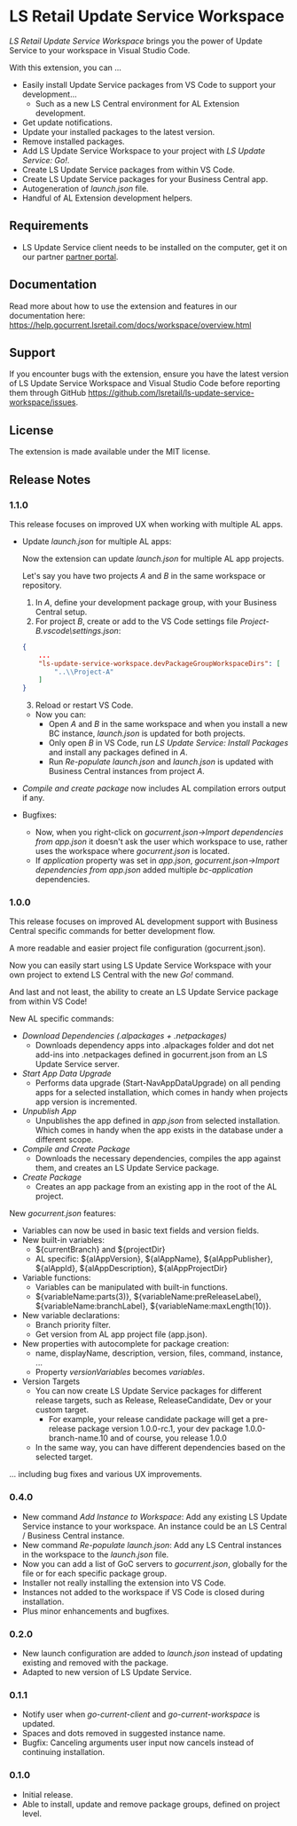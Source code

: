 # LS Retail Update Service Workspace

*LS Retail Update Service Workspace* brings you the power of Update Service to your workspace in Visual Studio Code.

With this extension, you can ...

* Easily install Update Service packages from VS Code to support your development...
    * Such as a new LS Central environment for AL Extension development.
* Get update notifications.
* Update your installed packages to the latest version.
* Remove installed packages.
* Add LS Update Service Workspace to your project with *LS Update Service: Go!*.
* Create LS Update Service packages from within VS Code.
* Create LS Update Service packages for your Business Central app.
* Autogeneration of *launch.json* file.
* Handful of AL Extension development helpers.

## Requirements

* LS Update Service client needs to be installed on the computer, get it on our partner [partner portal](https://portal.lsretail.com/Products/LS-Central-LS-Nav/Downloads/Go-Current).

## Documentation

Read more about how to use the extension and features in our documentation here: https://help.gocurrent.lsretail.com/docs/workspace/overview.html

## Support
If you encounter bugs with the extension, ensure you have the latest version of LS Update Service Workspace and Visual Studio Code before reporting them through GitHub https://github.com/lsretail/ls-update-service-workspace/issues.

## License
The extension is made available under the MIT license.

## Release Notes

### 1.1.0
This release focuses on improved UX when working with multiple AL apps.

* Update *launch.json* for multiple AL apps:

    Now the extension can update *launch.json* for multiple AL app projects.

    Let's say you have two projects *A* and *B* in the same workspace or repository.
    1. In *A*, define your development package group, with your Business Central setup.
    2. For project *B*, create or add to the VS Code settings file *Project-B\.vscode\settings.json*:
    ```json
    {
        ...
        "ls-update-service-workspace.devPackageGroupWorkspaceDirs": [
            "..\\Project-A"
        ]
    }
    ```
    3. Reload or restart VS Code.
    * Now you can:
        * Open *A* and *B* in the same workspace and when you install a new BC instance, *launch.json* is updated for both projects.
        * Only open *B* in VS Code, run *LS Update Service: Install Packages* and install any packages defined in *A*.
        * Run *Re-populate launch.json* and *launch.json* is updated with Business Central instances from project *A*.

* *Compile and create package* now includes AL compilation errors output if any.
* Bugfixes:
    * Now, when you right-click on *gocurrent.json->Import dependencies from app.json* it doesn't ask the user which workspace to use, rather uses the workspace where *gocurrent.json* is located.
    * If *application* property was set in *app.json*, *gocurrent.json->Import dependencies from app.json* added multiple *bc-application* dependencies.

### 1.0.0
This release focuses on improved AL development support with Business Central specific commands for better development flow.

A more readable and easier project file configuration (gocurrent.json).

Now you can easily start using LS Update Service Workspace with your own project to extend LS Central with the new *Go!* command.

And last and not least, the ability to create an LS Update Service package from within VS Code!

New AL specific commands:
* *Download Dependencies (.alpackages + .netpackages)*
    * Downloads dependency apps into .alpackages folder and dot net add-ins into .netpackages defined in gocurrent.json from an LS Update Service server.
* *Start App Data Upgrade*
    * Performs data upgrade (Start-NavAppDataUpgrade) on all pending apps for a selected installation, which comes in handy when projects app version is incremented.
* *Unpublish App*
    * Unpublishes the app defined in *app.json* from selected installation. Which comes in handy when the app exists in the database under a different scope.
* *Compile and Create Package*
    * Downloads the necessary dependencies, compiles the app against them, and creates an LS Update Service package.
* *Create Package*
    * Creates an app package from an existing app in the root of the AL project.

New *gocurrent.json* features:

* Variables can now be used in basic text fields and version fields.
* New built-in variables:
    * ${currentBranch} and ${projectDir}
    * AL specific: ${alAppVersion}, ${alAppName}, ${alAppPublisher}, ${alAppId}, ${alAppDescription}, ${alAppProjectDir}
* Variable functions:
    * Variables can be manipulated with built-in functions.
    * ${variableName:parts(3)}, ${variableName:preReleaseLabel}, ${variableName:branchLabel}, ${variableName:maxLength(10)}.
* New variable declarations:
    * Branch priority filter.
    * Get version from AL app project file (app.json).
* New properties with autocomplete for package creation:
    * name, displayName, description, version, files, command, instance, ...
    * Property *versionVariables* becomes *variables*.
* Version Targets
    * You can now create LS Update Service packages for different release targets, such as Release, ReleaseCandidate, Dev or your custom target.
        * For example, your release candidate package will get a pre-release package version 1.0.0-rc.1, your dev package 1.0.0-branch-name.10 and of course, you release 1.0.0
    * In the same way, you can have different dependencies based on the selected target.

... including bug fixes and various UX improvements.

### 0.4.0

* New command *Add Instance to Workspace*: Add any existing LS Update Service instance to your workspace. An instance could be an LS Central / Business Central instance.
* New command *Re-populate launch.json*: Add any LS Central instances in the workspace to the *launch.json* file.
* Now you can add a list of GoC servers to *gocurrent.json*, globally for the file or for each specific package group.
* Installer not really installing the extension into VS Code.
* Instances not added to the workspace if VS Code is closed during installation.
* Plus minor enhancements and bugfixes.

### 0.2.0

* New launch configuration are added to *launch.json* instead of updating existing and removed with the package.
* Adapted to new version of LS Update Service.

### 0.1.1

* Notify user when *go-current-client* and *go-current-workspace* is updated.
* Spaces and dots removed in suggested instance name.
* Bugfix: Canceling arguments user input now cancels instead of continuing installation.

### 0.1.0

* Initial release.
* Able to install, update and remove package groups, defined on project level.